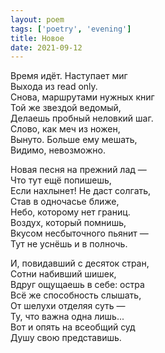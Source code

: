 ```yaml
---
layout: poem
tags: ['poetry', 'evening']
title: Новое
date: 2021-09-12
---
```


Время идёт. Наступает миг<br>
Выхода из read only.<br>
Снова, маршрутами нужных книг<br>
Той же звездой ведомый,<br>
Делаешь пробный неловкий шаг.<br>
Слово, как меч из ножен,<br>
Вынуто. Больше ему мешать,<br>
Видимо, невозможно.<br>

Новая песня на прежний лад —<br>
Что тут ещё попишешь,<br>
Если нахлынет! Не даст солгать,<br>
Став в одночасье ближе,<br>
Небо, которому нет границ.<br>
Воздух, который помнишь,<br>
Вкусом несбыточного пьянит —<br>
Тут не уснёшь и в полночь.<br>

И, повидавший с десяток стран,<br>
Сотни набивший шишек,<br>
Вдруг ощущаешь в себе: остра<br>
Всё же способность слышать,<br>
От шелухи отделяя суть —<br>
Ту, что важна одна лишь...<br>
Вот и опять на всеобщий суд<br>
Душу свою представишь.
